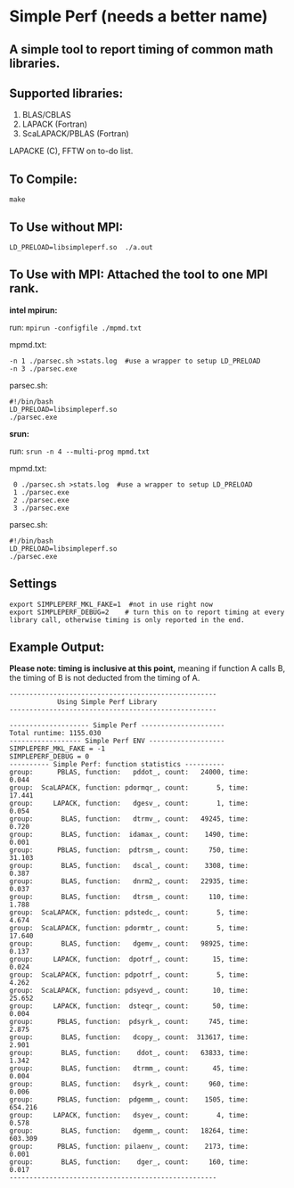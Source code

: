 # Simple Perf  (needs a better name)

## A simple tool to report timing of common math libraries. 

## Supported libraries:
1. BLAS/CBLAS
2. LAPACK (Fortran)
3. ScaLAPACK/PBLAS (Fortran)

LAPACKE (C), FFTW on to-do list.

## To Compile:

``make`` 

## To Use without MPI: 

``LD_PRELOAD=libsimpleperf.so  ./a.out`` 

## To Use with MPI: Attached the tool to one MPI rank.

**intel mpirun:** 

  run: ``mpirun -configfile ./mpmd.txt``  
  
  mpmd.txt: 
  ```
  -n 1 ./parsec.sh >stats.log  #use a wrapper to setup LD_PRELOAD
  -n 3 ./parsec.exe
  ```
  parsec.sh:
  ```
  #!/bin/bash
  LD_PRELOAD=libsimpleperf.so 
  ./parsec.exe 
  ```

**srun:**  

  run: ``srun -n 4 --multi-prog mpmd.txt``
  
  mpmd.txt:
  ```
   0 ./parsec.sh >stats.log  #use a wrapper to setup LD_PRELOAD
   1 ./parsec.exe
   2 ./parsec.exe
   3 ./parsec.exe
   ```
  parsec.sh:
  ```
  #!/bin/bash
  LD_PRELOAD=libsimpleperf.so 
  ./parsec.exe 
  ```

## Settings
```
export SIMPLEPERF_MKL_FAKE=1  #not in use right now
export SIMPLEPERF_DEBUG=2    # turn this on to report timing at every library call, otherwise timing is only reported in the end. 
```

## Example Output:

   **Please note: timing is inclusive at this point,** meaning if function A calls B, the timing of B is not deducted from the timing of A.

```
----------------------------------------------------
            Using Simple Perf Library
----------------------------------------------------

-------------------- Simple Perf ---------------------
Total runtime: 1155.030
------------------ Simple Perf ENV -------------------
SIMPLEPERF_MKL_FAKE = -1 
SIMPLEPERF_DEBUG = 0 
---------- Simple Perf: function statistics ----------
group:      PBLAS, function:   pddot_, count:   24000, time:      0.044
group:  ScaLAPACK, function: pdormqr_, count:       5, time:     17.441
group:     LAPACK, function:   dgesv_, count:       1, time:      0.054
group:       BLAS, function:   dtrmv_, count:   49245, time:      0.720
group:       BLAS, function:  idamax_, count:    1490, time:      0.001
group:      PBLAS, function:  pdtrsm_, count:     750, time:     31.103
group:       BLAS, function:   dscal_, count:    3308, time:      0.387
group:       BLAS, function:   dnrm2_, count:   22935, time:      0.037
group:       BLAS, function:   dtrsm_, count:     110, time:      1.788
group:  ScaLAPACK, function: pdstedc_, count:       5, time:      4.674
group:  ScaLAPACK, function: pdormtr_, count:       5, time:     17.640
group:       BLAS, function:   dgemv_, count:   98925, time:      0.137
group:     LAPACK, function:  dpotrf_, count:      15, time:      0.024
group:  ScaLAPACK, function: pdpotrf_, count:       5, time:      4.262
group:  ScaLAPACK, function: pdsyevd_, count:      10, time:     25.652
group:     LAPACK, function:  dsteqr_, count:      50, time:      0.004
group:      PBLAS, function:  pdsyrk_, count:     745, time:      2.875
group:       BLAS, function:   dcopy_, count:  313617, time:      2.901
group:       BLAS, function:    ddot_, count:   63833, time:      1.342
group:       BLAS, function:   dtrmm_, count:      45, time:      0.004
group:       BLAS, function:   dsyrk_, count:     960, time:      0.006
group:      PBLAS, function:  pdgemm_, count:    1505, time:    654.216
group:     LAPACK, function:   dsyev_, count:       4, time:      0.578
group:       BLAS, function:   dgemm_, count:   18264, time:    603.309
group:      PBLAS, function: pilaenv_, count:    2173, time:      0.001
group:       BLAS, function:    dger_, count:     160, time:      0.017
----------------------------------------------------

```


